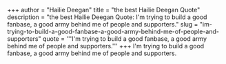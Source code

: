 +++
author = "Hailie Deegan"
title = "the best Hailie Deegan Quote"
description = "the best Hailie Deegan Quote: I'm trying to build a good fanbase, a good army behind me of people and supporters."
slug = "im-trying-to-build-a-good-fanbase-a-good-army-behind-me-of-people-and-supporters"
quote = '''I'm trying to build a good fanbase, a good army behind me of people and supporters.'''
+++
I'm trying to build a good fanbase, a good army behind me of people and supporters.
